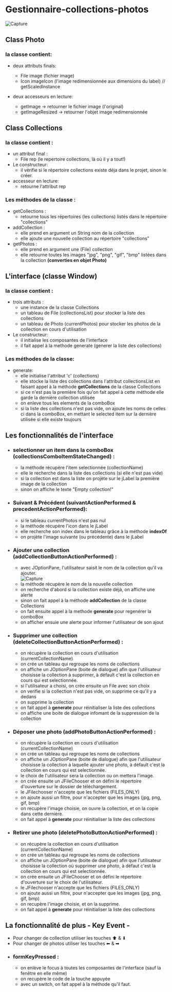# Gestionnaire-collections-photos

![Capture](https://user-images.githubusercontent.com/74098445/112218367-e80f6880-8c23-11eb-999d-aa33bb12f22f.PNG)


## Class Photo
### la classe contient: 
- deux attributs finals: 
  - File image (fichier image) 
  - Icon imageIcon (l'image redimensionnée aux dimensions du label) // getScaledInstance

- deux accesseurs en lecture: 
  - getImage -> retourner le fichier image (l'original) 
  - getImageResized -> retourner l'objet image redimensionnée 

## Class Collections 
### la classe contient : 
- un attribut final : 
  - File rep (le repertoire collections, là où il y a tout!)
- Le constructeur: 
  - il vérifie si le répertoire collections existe déja dans le projet, sinon le créer.
- accesseur en lecture: 
  - retourne l'attribut rep
### Les méthodes de la classe : 
  - getCollections : 
    - retourne tous les répertoires (les collections) listés dans le répertoire "collections" 
  - addCollection : 
    - elle prend en argument un String nom de la collection 
    - elle ajoute une nouvelle collection au répertoire "collections" 
  - getPhotos : 
    - elle prend en argument une (File) collection
    - elle retourne toutes les images "jpg", "png", "gif", "bmp" listées dans la collection <strong> (converties en objet Photo) </strong>

## L'interface (classe Window)
### la classe contient : 
- trois attributs : 
  - une instance de la classe Collections
  - un tableau de File (collectionsList) pour stocker la liste des collections 
  - un tableau de Photo (currentPhotos) pour stocker les photos de la collection en cours d'utilisation
- Le constructeur: 
  - il initialise les composantes de l'interface 
  - il fait appel à la methode generate (generer la liste des collections) 
### Les méthodes de la classe: 
- generate: 
  - elle initialise l'attribut 'c' (collections)
  - elle stocke la liste des collections dans l'attribut collectionsList en faisant appel à la méthode <strong>getCollections</strong> de la classe Collections
  - si ce n'est pas la première fois qu'on fait appel à cette méthode elle garde la dernière collection utilisée
  - on enleve tous les elements de la comboBox 
  - si la liste des collections n'est pas vide, on ajoute les noms de celles ci dans la comboBox, en mettant le selected item sur la dernière utilisée si elle existe toujours 

## Les fonctionnalités de l'interface 
- ### selectionner un item dans la comboBox (collectionsComboItemStateChanged) : 
  - la méthode récupère l'item selectionnée (collectionName)
  - elle le recherche dans la liste des collections (si elle n'est pas vide) 
  - si la collection est dans la liste on projète sur le jLabel la première image de la collection 
  - sinon on affiche le texte "Empty collection!"
- ### Suivant & Précédent (suivantActionPerformed & precedentActionPerformed): 
  - si le tableau currentPhotos n'est pas nul 
  - la méthode récupère l'icon dans le jLabel 
  - elle recherche son index dans le tableau grâce à la méthode <strong>indexOf</strong>
  - on projète l'image suivante (ou précédente) dans le jLabel 
- ### Ajouter une collection (addCollectionButtonActionPerformed) :
  - avec JOptionPane, l'utilisateur saisit le nom de la collection qu'il va ajouter. <br>
![Capture](https://user-images.githubusercontent.com/74098445/112220816-f6ab4f00-8c26-11eb-8548-589c199e6550.PNG) 
  - la méthode récupère le nom de la nouvelle collection 
  - on recherche d'abord si la collection existe déjà, on affiche une alerte
  - sinon on fait appel à la méthode <strong>addCollection</strong> de la classe Collections
  - on fait ensuite appel à la methode <strong>generate</strong> pour regenérer la comboBox 
  - on afficher ensuie une alerte pour informer l'utilisateur de son ajout
- ### Supprimer une collection (deleteCollectionButtonActionPerformed) :
  - on récupère la collection en cours d'utilisation (currentCollectionName)
  - on crée un tableau qui regroupe les noms de collections 
  - on affiche un JOptionPane (boite de dialogue) afin que l'utilisateur choisisse la collection à supprimer, à défault c'est la collection en cours qui est selectionnée.
  - si l'utilisateur a choisi, on crée ensuite un File avec son choix
  - on verifie si la collection n'est pas vide, on supprime ce qu'il y a dedans 
  - on supprime la collection 
  - on fait appel à <strong>generate</strong> pour réinitialiser la liste des collections 
  - on affiche une boite de dialogue infomant de la suppression de la collection 
- ### Déposer une photo (addPhotoButtonActionPerformed) : 
  - on récupère la collection en cours d'utilisation (currentCollectionName)
  - on crée un tableau qui regroupe les noms de collections 
  - on affiche un JOptionPane (boite de dialogue) afin que l'utilisateur choisisse la collection à laquelle ajouter une photo, à défault c'est la collection en cours qui est selectionnée.
  - le choix de l'utilisateur sera la collection ou on mettera l'image. 
  - on crée ensuite un JFileChooser et on défini le répertoire d'ouverture sur le dossier de téléchargement.
  - le JFilechooser n'accepte que les fichiers (FILES_ONLY)
  - on ajoute aussi un filtre, pour n'accepter que les images (jpg, png, gif, bmp)
  - on recupère l'image choisie, on ouvre la collection, et on la copie dans cette dernière.
  - on fait appel à <strong>generate</strong> pour réinitialiser la liste des collections 
- ### Retirer une photo (deletePhotoButtonActionPerformed) : 
  -  on récupère la collection en cours d'utilisation (currentCollectionName)
  - on crée un tableau qui regroupe les noms de collections 
  - on affiche un JOptionPane (boite de dialogue) afin que l'utilisateur choisisse la collection où supprimer une photo, à défaut c'est la collection en cours qui est selectionnée.
  - on crée ensuite un JFileChooser et on défini le répertoire d'ouverture sur le choix de l'utilisateur.
  - le JFilechooser n'accepte que les fichiers (FILES_ONLY)
  - on ajoute aussi un filtre, pour n'accepter que les images (jpg, png, gif, bmp)
  - on recupère l'image choisie, et on la supprime.
  - on fait appel à <strong>generate</strong> pour réinitialiser la liste des collections 
## La fonctionnalité de plus - Key Event - 
- Pour changer de collection utiliser les touches ⬆ & ⬇
- Pour changer de photos utiliser les touches ⬅ & ➡
- ### formKeyPressed : 
  - on enlève le focus à toutes les composantes de l'interface (sauf la fenêtre en elle même) 
  - on recupère le code de la touche appuyée
  - avec un switch, on fait appel à la méthode qu'il faut.
